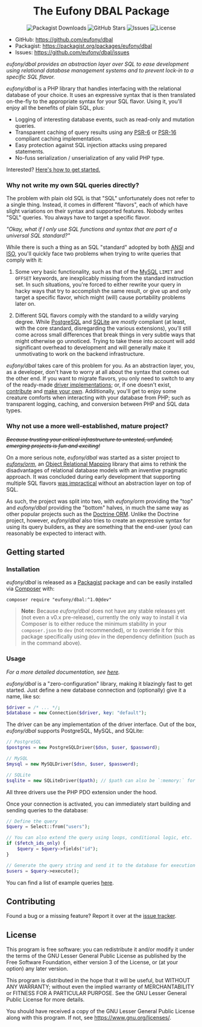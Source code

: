 <h1 align="center">The Eufony DBAL Package</h1>

<p align="center">
    <img alt="Packagist Downloads" src="https://img.shields.io/packagist/dt/eufony/dbal?label=Packagist%20Downloads">
    <img alt="GitHub Stars" src="https://img.shields.io/github/stars/eufony/dbal?label=GitHub%20Stars">
    <img alt="Issues" src="https://img.shields.io/github/issues/eufony/dbal/open?label=Issues">
    <img alt="License" src="https://img.shields.io/github/license/eufony/dbal?label=License">
</p>

- GitHub: https://github.com/eufony/dbal
- Packagist: https://packagist.org/packages/eufony/dbal
- Issues: https://github.com/eufony/dbal/issues

*eufony/dbal provides an abstraction layer over SQL to ease development using relational database management systems and
to prevent lock-in to a specific SQL flavor.*

*eufony/dbal* is a PHP library that handles interfacing with the relational database of your choice. It uses an
expressive syntax that is then translated on-the-fly to the appropriate syntax for your SQL flavor. Using it, you'll
enjoy all the benefits of plain SQL, plus:

- Logging of interesting database events, such as read-only and mutation queries.
- Transparent caching of query results using any [PSR-6](https://www.php-fig.org/psr/psr-6/)
  or [PSR-16](https://www.php-fig.org/psr/psr-16/) compliant caching implementation.
- Easy protection against SQL injection attacks using prepared statements.
- No-fuss serialization / unserialization of any valid PHP type.

Interested? [Here's how to get started.](#getting-started)

### Why not write my own SQL queries directly?

The problem with plain old SQL is that "SQL" unfortunately does not refer to a single thing. Instead, it comes in
different "flavors", each of which have slight variations on their syntax and supported features. Nobody writes "SQL"
queries. You always have to target a specific flavor.

*"Okay, what if I only use SQL functions and syntax that are part of a universal SQL standard?"*

While there is such a thing as an SQL "standard" adopted by both [ANSI](https://ansi.org/) and [ISO](https://iso.org/),
you'll quickly face two problems when trying to write queries that comply with it:

1. Some very basic functionality, such as that of the [MySQL](https://mysql.com/) `LIMIT` and `OFFSET` keywords, are
   inexplicably missing from the standard instruction set. In such situations, you're forced to either rewrite your
   query in hacky ways that try to accomplish the same result, or give up and only target a specific flavor, which
   might (will) cause portability problems later on.

2. Different SQL flavors comply with the standard to a wildly varying degree.
   While [PostgreSQL](https://postgresql.org/) and [SQLite](https://sqlite.org/) are *mostly* compliant (at least, with
   the core standard, disregarding the various extensions), you'll still come across small differences that break things
   in very subtle ways that might otherwise go unnoticed. Trying to take these into account will add significant
   overhead to development and will generally make it unmotivating to work on the backend infrastructure.

*eufony/dbal* takes care of this problem for you. As an abstraction layer, you, as a developer, don't have to worry at
all about the syntax that comes out the other end. If you want to migrate flavors, you only need to switch to any of the
ready-made [driver implementations](https://packagist.org/providers/eufony/dbal-driver-implemtation); or, if one doesn't
exist, [contribute](#contributing) and [make your own](docs/Supporting_other_Databases.md). Additionally, you'll get to
enjoy some creature comforts when interacting with your database from PHP; such as transparent logging, caching, and
conversion between PHP and SQL data types.

### Why not use a more well-established, mature project?

*~~Because trusting your critical infrastructure to untested, unfunded, emerging projects is fun and exciting!~~*

On a more serious note, *eufony/dbal* was started as a sister project to [*eufony/orm*](https://github.com/eufony/orm),
an [Object Relational Mapping](https://en.wikipedia.org/wiki/Object-relational_mapping) library that aims to rethink the
disadvantages of relational database models with an inventive pragmatic approach. It was concluded during early
development that supporting multiple SQL flavors [was impractical](#why-not-write-my-own-sql-queries-directly) without
an abstraction layer on top of SQL.

As such, the project was split into two, with *eufony/orm* providing the "top" and *eufony/dbal* providing the "bottom"
halves, in much the same way as other popular projects such as the [Doctrine ORM](https://github.com/doctrine/orm).
Unlike the Doctrine project, however, *eufony/dbal* also tries to create an expressive syntax for using its query
builders, as they are something that the end-user (you) can reasonably be expected to interact with.

## Getting started

### Installation

*eufony/dbal* is released as a [Packagist](https://packagist.org/) package and can be easily installed
via [Composer](https://getcomposer.org/) with:

    composer require "eufony/dbal:^1.0@dev"

> **Note:** Because *eufony/dbal* does not have any stable releases yet (not even a v0.x pre-release), currently the
> only way to install it via Composer is to either reduce the minimum stability in your `composer.json` to `dev` (not
> recommended), or to override it for this package specifically using `@dev` in the dependency definition (such as in
> the command above).

### Usage

*For a more detailed documentation, see [here](docs).*

*eufony/dbal* is a "zero-configuration" library, making it blazingly fast to get started. Just define a new database
connection and (optionally) give it a name, like so:

```php
$driver = /* ... */;
$database = new Connection($driver, key: "default");
```

The driver can be any implementation of the driver interface. Out of the box, *eufony/dbal* supports PostgreSQL, MySQL,
and SQLite:

```php
// PostgreSQL
$postgres = new PostgreSQLDriver($dsn, $user, $password);

// MySQL
$mysql = new MySQLDriver($dsn, $user, $password);

// SQLite
$sqlite = new SQLiteDriver($path); // $path can also be `:memory:` for an ephemeral database
```

All three drivers use the PHP PDO extension under the hood.

Once your connection is activated, you can immediately start building and sending queries to the database:

```php
// Define the query
$query = Select::from("users");

// You can also extend the query using loops, conditional logic, etc.
if ($fetch_ids_only) {
    $query = $query->fields("id");
}

// Generate the query string and send it to the database for execution
$users = $query->execute();
```

You can find a list of example queries [here](docs/Queries.md).

## Contributing

Found a bug or a missing feature? Report it over at the [issue tracker](https://github.com/eufony/dbal/issues).

## License

This program is free software: you can redistribute it and/or modify it under the terms of the GNU Lesser General Public
License as published by the Free Software Foundation, either version 3 of the License, or (at your option) any later
version.

This program is distributed in the hope that it will be useful, but WITHOUT ANY WARRANTY; without even the implied
warranty of MERCHANTABILITY or FITNESS FOR A PARTICULAR PURPOSE. See the GNU Lesser General Public License for more
details.

You should have received a copy of the GNU Lesser General Public License along with this program. If not,
see <https://www.gnu.org/licenses/>.
